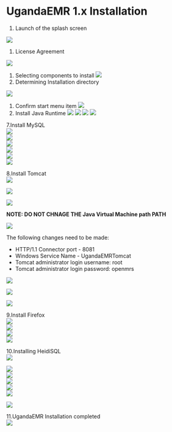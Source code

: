 # UgandaEMR 1.x Installation

1. Launch of the splash screen

![](../.gitbook/assets/splash%20%281%29.jpg)

1. License Agreement

![](../.gitbook/assets/1.2-agreement%20%281%29.jpg)

1. Selecting components to install ![](../images/1.3-components.jpg)
2. Determining Installation directory

![](../.gitbook/assets/1.4-location%20%281%29.jpg)

1. Confirm start menu item ![](../.gitbook/assets/1.5-shortcut%20%281%29.jpg)
2. Install Java Runtime ![](../.gitbook/assets/2.1-inst-java%20%281%29.jpg) ![](../images/2.3-java.jpg) ![](../images/2.4-java-2.jpg) ![](../images/2.5-inst-java-complete.jpg)

7.Install MySQL  
![](../.gitbook/assets/3.1-mysql-configure%20%281%29.jpg)  
![](../.gitbook/assets/3.2-standard%20%281%29.jpg)  
![](../.gitbook/assets/3.3-comd1%20%281%29.jpg)  
![](../.gitbook/assets/3.4-password-for-root%20%281%29.jpg)  
![](../.gitbook/assets/3.5-execute%20%281%29.jpg)  
![](../.gitbook/assets/3.6-mysql-finished%20%281%29.jpg)

8.Install Tomcat  
![](../images/4.1-tomcat-installation.jpg)

![](../images/4.2-tomcat-agree.jpg)

![](../images/4.4-tomcat-componets.jpg)

 **NOTE: DO NOT CHNAGE THE Java Virtual Machine path PATH** 

![](../images/4.3-java-directory.jpg)

The following changes need to be made:

* HTTP/1.1 Connector port - 8081
* Windows Service Name - UgandaEMRTomcat
* Tomcat administrator login username: root 
* Tomcat administrator login password: openmrs

![](../images/4.5-configure-tomccat.jpg)

![](../images/4.6-tomcat-location.jpg)

![](../images/4.7-tomcat-complete.jpg)

9.Install Firefox  
![](../.gitbook/assets/5.3-fire-fox-inst%20%281%29.jpg)  
![](../.gitbook/assets/5.4-fire-standard%20%281%29.jpg)  
![](../.gitbook/assets/5.5-fire-fox-directory%20%281%29.jpg)  
![](../.gitbook/assets/5.1-fire%20%281%29.jpg)

10.Installing HeidiSQL  
![](../.gitbook/assets/1.1heidisql%20%281%29.PNG)

![](../.gitbook/assets/1.2heidisql%20%281%29.PNG)  
![](../.gitbook/assets/1.3heidisql%20%281%29.PNG)  
![](../.gitbook/assets/1.4heidisql%20%281%29.PNG)  
![](../.gitbook/assets/1.5heidisql%20%281%29.PNG)  
![](../.gitbook/assets/1.6heidisql%20%281%29.PNG)

![](../.gitbook/assets/1.7heidisql%20%281%29.PNG)

11.UgandaEMR Installation completed  
![](../.gitbook/assets/6.0-complete-installation%20%281%29.jpg)

